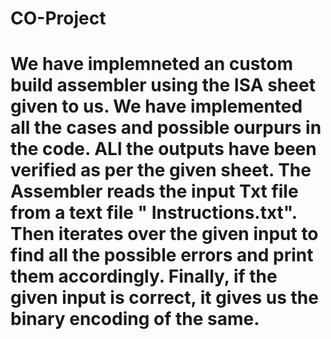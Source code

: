 # CO-Project
# We have implemneted an custom build assembler using the ISA sheet given to us. We have implemented all the cases and possible ourpurs in the code. ALl the outputs have been verified as per the given sheet. The Assembler reads the input Txt file from a text file " Instructions.txt". Then iterates over the given input to find all the possible errors and print them accordingly. Finally, if the given input is correct, it gives us the binary encoding of the same. 
